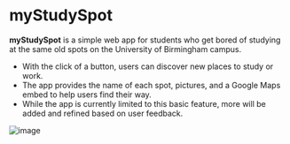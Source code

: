 ﻿# myStudySpot

**myStudySpot** is a simple web app for students who get bored of studying at the same old spots on the University of Birmingham campus. 
* With the click of a button, users can discover new places to study or work.
* The app provides the name of each spot, pictures, and a Google Maps embed to help users find their way. 
* While the app is currently limited to this basic feature, more will be added and refined based on user feedback.

![image](https://github.com/user-attachments/assets/3974f8ad-f163-4228-8c2b-de4313e048f0)


